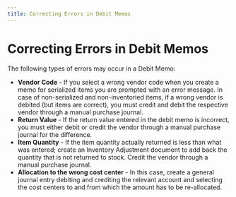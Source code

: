 ```yaml
---
title: Correcting Errors in Debit Memos
---
```


# Correcting Errors in Debit Memos


The following types of errors may occur in a Debit Memo:

- **Vendor 
 Code** - If you select a wrong vendor code when you create a memo  for serialized items you are prompted with an error message. In case of  non-serialized and non-inventoried items, if a wrong vendor is debited  (but items are correct), you must credit and debit the respective vendor  through a manual purchase journal.
- **Return 
 Value** - If the return value entered in the debit memo is incorrect,  you must either debit or credit the vendor through a manual purchase journal  for the difference.
- **Item 
 Quantity** - If the item quantity actually returned is less than  what was entered; create an Inventory Adjustment document to add back  the quantity that is not returned to stock. Credit the vendor through  a manual purchase journal.
- **Allocation 
 to the wrong cost center** - In this case, create a general journal  entry debiting and crediting the relevant account and selecting the cost  centers to and from which the amount has to be re-allocated.

